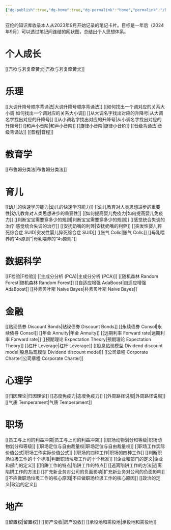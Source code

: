 ```yaml
---
{"dg-publish":true,"dg-home":true,"dg-permalink":"home","permalink":"/home/","tags":["gardenEntry"],"dgPassFrontmatter":true}
---
```


亚伦的知识库收录本人从2023年9月开始记录的笔记卡片。目标是一年后（2024年9月）可以透过笔记间连结的网状图，总结出个人思想体系。

# 个人成长
[[吾欲与若复牵黄犬\|吾欲与若复牵黄犬]]

# 乐理
[[大调升降号顺序背诵法\|大调升降号顺序背诵法]]
[[如何找出一个调对应的关系大小调\|如何找出一个调对应的关系大小调]]
[[从大调名字找出对应的升降号\|从大调名字找出对应的升降号]]
[[从小调名字找出对应的升降号\|从小调名字找出对应的升降号]]
[[和声小音阶\|和声小音阶]]
[[旋律小音阶\|旋律小音阶]]
[[音级背诵法\|音级背诵法]]
[[音程\|音程]]

# 教育学
[[布鲁姆分类法\|布鲁姆分类法]]

# 育儿
[[幼儿的快速学习能力\|幼儿的快速学习能力]]
[[幼儿教育对人类思想进步的重要性\|幼儿教育对人类思想进步的重要性]]
[[如何提高婴儿免疫力\|如何提高婴儿免疫力]]
[[判断宝宝需要穿多少的规则\|判断宝宝需要穿多少的规则]]
[[感觉统合失调的治疗\|感觉统合失调的治疗]]
[[安抚奶嘴的利弊\|安抚奶嘴的利弊]]
[[突发性婴儿猝死综合症 SUID\|突发性婴儿猝死综合症 SUID]]
[[胀气 Colic\|胀气 Colic]]
[[母乳喂养的“4s原则”\|母乳喂养的“4s原则”]]

# 数据科学
[[F检验\|F检验]]
[[主成分分析 (PCA)\|主成分分析 (PCA)]]
[[随机森林 Random Forest\|随机森林 Random Forest]]
[[自适应增强 AdaBoost\|自适应增强 AdaBoost]]
[[朴素贝叶斯 Naive Bayes\|朴素贝叶斯 Naive Bayes]]

# 金融
[[贴现债券 Discount Bonds\|贴现债券 Discount Bonds]]
[[永续债券 Consol\|永续债券 Consol]]
[[年金 Annuity\|年金 Annuity]]
[[远期利率 Forward rate\|远期利率 Forward rate]]
[[预期理论 Expectation Theory\|预期理论 Expectation Theory]]
[[杠杆 Leverage\|杠杆 Leverage]]
[[股息贴现模型 Dividend discount model\|股息贴现模型 Dividend discount model]]
[[公司章程 Corporate Charter\|公司章程 Corporate Charter]]

# 心理学
[[归因理论\|归因理论]]
[[态度免疫力\|态度免疫力]]
[[外周路径说服\|外周路径说服]]
[[气质 Temperament\|气质 Temperament]]

# 职场
[[员工与上司的利益冲突\|员工与上司的利益冲突]]
[[职场动物划分和等级\|职场动物划分和等级]]
[[职场定位与自由裁量权\|职场定位与自由裁量权]]
[[职场工作实际价值公式\|职场工作实际价值公式]]
[[职场的四种工作\|职场的四种工作]]
[[判断职场垃圾工作的十个标准\|判断职场垃圾工作的十个标准]]
[[企业和部门的定义\|企业和部门的定义]]
[[陷阱工作的特点\|陷阱工作的特点]]
[[逃离陷阱工作的方法\|逃离陷阱工作的方法]]
[[扩充新业务对公司的负面影响\|扩充新业务对公司的负面影响]]
[[不应做职场垃圾工作的核心原因\|不应做职场垃圾工作的核心原因]]
[[政治的定义\|政治的定义]]

# 地产
[[留置权\|留置权]]
[[房产没收\|房产没收]]
[[承役地和需役地\|承役地和需役地]]
